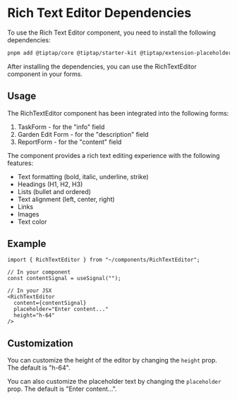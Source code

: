 # Rich Text Editor Dependencies

To use the Rich Text Editor component, you need to install the following dependencies:

```bash
pnpm add @tiptap/core @tiptap/starter-kit @tiptap/extension-placeholder @tiptap/extension-link @tiptap/extension-image @tiptap/extension-text-align @tiptap/extension-underline @tiptap/extension-text-style @tiptap/extension-color
```

After installing the dependencies, you can use the RichTextEditor component in your forms.

## Usage

The RichTextEditor component has been integrated into the following forms:

1. TaskForm - for the "info" field
2. Garden Edit Form - for the "description" field
3. ReportForm - for the "content" field

The component provides a rich text editing experience with the following features:

- Text formatting (bold, italic, underline, strike)
- Headings (H1, H2, H3)
- Lists (bullet and ordered)
- Text alignment (left, center, right)
- Links
- Images
- Text color

## Example

```tsx
import { RichTextEditor } from "~/components/RichTextEditor";

// In your component
const contentSignal = useSignal("");

// In your JSX
<RichTextEditor
  content={contentSignal}
  placeholder="Enter content..."
  height="h-64"
/>
```

## Customization

You can customize the height of the editor by changing the `height` prop. The default is "h-64".

You can also customize the placeholder text by changing the `placeholder` prop. The default is "Enter content...".
